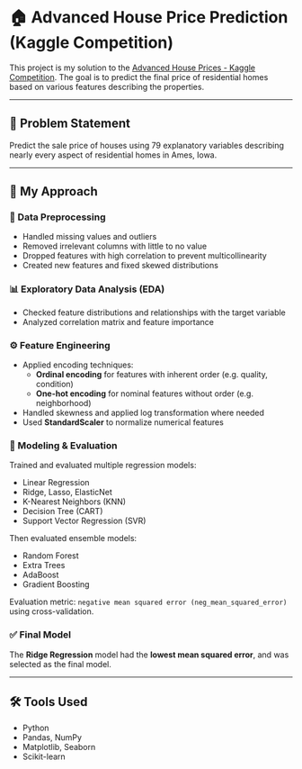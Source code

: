 # 🏠 Advanced House Price Prediction (Kaggle Competition)

This project is my solution to the [Advanced House Prices - Kaggle Competition](https://www.kaggle.com/competitions/house-prices-advanced-regression-techniques). The goal is to predict the final price of residential homes based on various features describing the properties.

---

## 📌 Problem Statement

Predict the sale price of houses using 79 explanatory variables describing nearly every aspect of residential homes in Ames, Iowa.

---

## 🧠 My Approach

### 🧹 Data Preprocessing
- Handled missing values and outliers
- Removed irrelevant columns with little to no value
- Dropped features with high correlation to prevent multicollinearity
- Created new features and fixed skewed distributions

### 📊 Exploratory Data Analysis (EDA)
- Checked feature distributions and relationships with the target variable
- Analyzed correlation matrix and feature importance

### ⚙️ Feature Engineering
- Applied encoding techniques:
  - **Ordinal encoding** for features with inherent order (e.g. quality, condition)
  - **One-hot encoding** for nominal features without order (e.g. neighborhood)
- Handled skewness and applied log transformation where needed
- Used **StandardScaler** to normalize numerical features

### 🧪 Modeling & Evaluation
Trained and evaluated multiple regression models:

- Linear Regression
- Ridge, Lasso, ElasticNet
- K-Nearest Neighbors (KNN)
- Decision Tree (CART)
- Support Vector Regression (SVR)

Then evaluated ensemble models:

- Random Forest
- Extra Trees
- AdaBoost
- Gradient Boosting

Evaluation metric: `negative mean squared error (neg_mean_squared_error)` using cross-validation.

### ✅ Final Model
The **Ridge Regression** model had the **lowest mean squared error**, and was selected as the final model.

---

## 🛠 Tools Used

- Python
- Pandas, NumPy
- Matplotlib, Seaborn
- Scikit-learn
